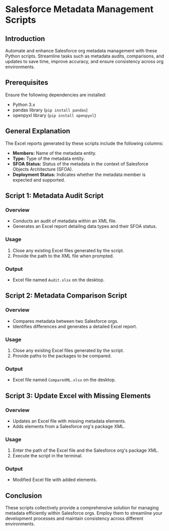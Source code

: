 # Salesforce Metadata Management Scripts

## Introduction

Automate and enhance Salesforce org metadata management with these Python scripts. Streamline tasks such as metadata audits, comparisons, and updates to save time, improve accuracy, and ensure consistency across org environments.

## Prerequisites

Ensure the following dependencies are installed:

- Python 3.x
- pandas library (`pip install pandas`)
- openpyxl library (`pip install openpyxl`)

## General Explanation

The Excel reports generated by these scripts include the following columns:

- **Members:** Name of the metadata entity.
- **Type:** Type of the metadata entity.
- **SFOA Status:** Status of the metadata in the context of Salesforce Objects Architecture (SFOA).
- **Deployment Status:** Indicates whether the metadata member is expected and supported.

## Script 1: Metadata Audit Script
### Overview
- Conducts an audit of metadata within an XML file.
- Generates an Excel report detailing data types and their SFOA status.
### Usage
1. Close any existing Excel files generated by the script.
2. Provide the path to the XML file when prompted.
### Output
- Excel file named `Audit.xlsx` on the desktop.

## Script 2: Metadata Comparison Script
### Overview
- Compares metadata between two Salesforce orgs.
- Identifies differences and generates a detailed Excel report.
### Usage
1. Close any existing Excel files generated by the script.
2. Provide paths to the packages to be compared.
### Output
- Excel file named `CompareXML.xlsx` on the desktop.

## Script 3: Update Excel with Missing Elements
### Overview
- Updates an Excel file with missing metadata elements.
- Adds elements from a Salesforce org's package XML.
### Usage
1. Enter the path of the Excel file and the Salesforce org's package XML.
2. Execute the script in the terminal.
### Output
- Modified Excel file with added elements.

## Conclusion
These scripts collectively provide a comprehensive solution for managing metadata efficiently within Salesforce orgs. Employ them to streamline your development processes and maintain consistency across different environments.
